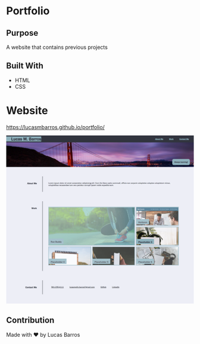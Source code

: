 # Portfolio

## Purpose
A website that contains previous projects

## Built With
* HTML
* CSS

# Website
https://lucasmbarros.github.io/portfolio/

![Portfolio complete page](assets/images/full-page.png)


## Contribution
Made with ❤️ by Lucas Barros